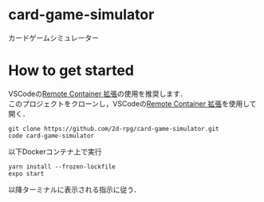 # card-game-simulator
カードゲームシミュレーター

# How to get started
VSCodeの[Remote Container 拡張](https://code.visualstudio.com/docs/remote/containers)の使用を推奨します．  
このプロジェクトをクローンし，VSCodeの[Remote Container 拡張](https://code.visualstudio.com/docs/remote/containers)を使用して開く．

```
git clone https://github.com/2d-rpg/card-game-simulator.git
code card-game-simulator
```

以下Dockerコンテナ上で実行

```
yarn install --frozen-lockfile
expo start
```

以降ターミナルに表示される指示に従う．
